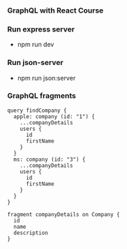 ### GraphQL with React Course

### Run express server
* npm run dev

### Run json-server
* npm run json:server

### GraphQL fragments

~~~~
query findCompany {
  apple: company (id: "1") {
    ...companyDetails
    users {
      id
      firstName
    }
  }
  ms: company (id: "3") {
    ...companyDetails
    users {
      id
      firstName
    }
  }
}

fragment companyDetails on Company {
  id
  name
  description
}
~~~~